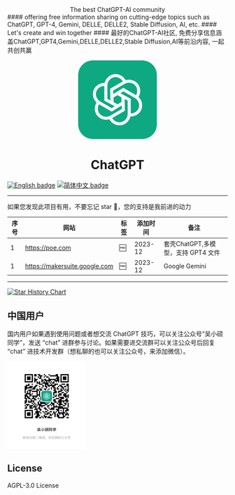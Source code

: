 <div align='center'>The best ChatGPT-AI community</div>
#### offering free information sharing on cutting-edge topics such as ChatGPT, GPT-4, Gemini, DELLE, DELLE2, Stable Diffusion, AI, etc. 
#### Let's create and win together
#### 最好的ChatGPT-AI社区, 免费分享信息涵盖ChatGPT,GPT4,Gemini,DELLE,DELLE2,Stable Diffusion,AI等前沿内容, 一起共创共赢 

<p align="center">
  <img width="180" src="https://github.com/mingo-wu1/mingo-wu1/blob/main/images/427853386.jpg">
  <h1 align="center">ChatGPT</h1>
</p>

[![English badge](https://img.shields.io/badge/%E8%8B%B1%E6%96%87-English-blue)](./README.md)
[![简体中文 badge](https://img.shields.io/badge/%E7%AE%80%E4%BD%93%E4%B8%AD%E6%96%87-Simplified%20Chinese-blue)](./README-ZH_CN.md)

---
如果您发现此项目有用，不要忘记 star 🌟，您的支持是我前进的动力
<table>
    <thead>
    <tr>
        <th>序号</th>
        <th>网站</th>
        <th>标签</th>
        <th>添加时间</th>
        <th>备注</th>
    </tr>
    </thead>
    <tbody>
        <tr>
            <td>1</td>
            <td> <a href="https://poe.com" target="_blank">https://poe.com</a>
                <br> </td>
            <td>
                        🆓
            </td>
              <td>2023-12</td>
              <td>套壳ChatGPT,多模型，支持 GPT4 文件 
            </td>
        </tr>
        <tr>
            <td>1</td>
            <td> <a href="https://makersuite.google.com" target="_blank">https://makersuite.google.com</a>
                <br> </td>
            <td>
                        🆓
            </td>
              <td>2023-12</td>
              <td>Google Gemini 
            </td>
        </tr>
    </tbody>
</table>
<!-- normal-end -->

---

[![Star History Chart](https://api.star-history.com/svg?repos=mingo-wu1/chatgpt-ai-chinese&type=Timeline)](https://star-history.com/#mingo-wu1/chatgpt-ai-chinese&Timeline)

## 中国用户

国内用户如果遇到使用问题或者想交流 ChatGPT 技巧，可以关注公众号“吴小硕同学”，发送 “chat” 进群参与讨论。如果需要进交流群可以关注公众号后回复 “chat” 进技术开发群（想私聊的也可以关注公众号，来添加微信）。

<img width="180" src="https://github.com/mingo-wu1/mingo-wu1/blob/main/images/418341499.jpg"> 

## License

AGPL-3.0 License
